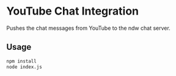 YouTube Chat Integration
========================

Pushes the chat messages from YouTube to the ndw chat server.

Usage
-----
```sh
npm install
node index.js
```
